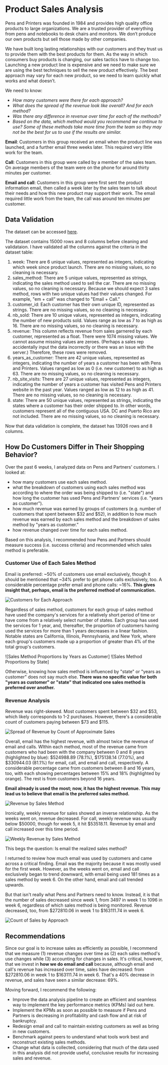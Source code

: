# Product Sales Analysis

Pens and Printers was founded in 1984 and provides high quality office products to large organizations. We are a trusted provider of everything from pens and notebooks to desk chairs and monitors. We don’t produce our own products but sell those made by other companies.

We have built long lasting relationships with our customers and they trust us to provide them with the best products for them. As the way in which consumers buy products is changing, our sales tactics have to change too. Launching a new product line is expensive and we need to make sure we are using the best techniques to sell the new product effectively. The best approach may vary for each new product, so we need to learn quickly what works and what doesn’t.

We need to know:

- *How many customers were there for each approach?*
- *What does the spread of the revenue look like overall? And for each method?*
- *Was there any difference in revenue over time for each of the methods?*
- *Based on the data, which method would you recommend we continue to use? Some of these methods take more time from the team so they may not be the best for us to use if the results are similar.*

**Email**: Customers in this group received an email when the product line was launched, and a further email three weeks later. This required very little work for the team.

**Call**: Customers in this group were called by a member of the sales team. On average members of the team were on the phone for around thirty minutes per customer.

**Email and call**: Customers in this group were first sent the product information email, then called a week later by the sales team to talk about their needs and how this new product may support their work. The email required little work from the team, the call was around ten minutes per customer.

## Data Validation

The dataset can be accessed [here](https://github.com/add0794/product_sales_analysis/blob/52e78cb4f23ac4a51a173a8fa85670c96ace2382/product_sales.csv).

The dataset contains 15000 rows and 8 columns before cleaning and validataion. I have validated all the columns against the criteria in the dataset table:

1. week: There are 6 unique values, represented as integers, indicating which week since product launch. There are no missing values, so no cleaning is necessary. 
2. sales_method: There are 5 unique values, represented as strings, indicating the sales method used to sell the car. There are no missing values, so no cleaning is necessary. Because we should expect 3 sales method, rows with two unique values had their values changed. For example, "em + call" was changed to "Email + Call." 
3. customer_id: Each customer has their own unique ID, represented as strings. There are no missing values, so no cleaning is necessary.
4. nb_sold: There are 10 unique values, represented as integers, indicating the number of new products sold. Values range as low as 7 to as high as 16. There are no missing values, so no cleaning is necessary. 
5. revenue: This column reflects revenue from sales garnered by each customer, represented as a float. There were 1074 missing values. We cannot assume missing values are zeroes. (Perhaps a sales rep accidentally input the data incorrectly or there was an issue with the server.) Therefore, these rows were removed.
6. years_as_customer: There are 42 unique values, represented as integers, indicating the number of years a customer has been with Pens and Printers. Values ranged as low as 0 (i.e. new customer) to as high as 63. There are no missing values, so no cleaning is necessary.
7. nb_site_visits: There are 27 unique values, represented as integers, indicating the number of years a customer has visited Pens and Printers website in the past year. Values ranged as low as 12 to as high as 41. There are no missing values, so no cleaning is necessary. 
8. state: There are 50 unique values, represented as strings, indicating the states where a customer has their order shipped to. In other words, customers represent all of the contiguous USA. DC and Puerto Rico are not included. There are no missing values, so no cleaning is necessary.

Now that data validation is complete, the dataset has 13926 rows and 8 columns.

## How Do Customers Differ in Their Shopping Behavior?

Over the past 6 weeks, I analyzed data on Pens and Partners' customers. I looked at:

- how many customers use each sales method.
- what the breakdown of customers using each sales method was according to where the order was being shipped to (i.e. "state") and how long the customer has used Pens and Partners' services (i.e. "years as customer").
- how much revenue was earned by groups of customers (e.g. number of customers that spent between $32 and $52), in addition to how much revenue was earned by each sales method and the breakdown of sales method by "years as customer."
- how revenue changed over time for each sales method.

Based on this analysis, I recommended how Pens and Partners should measure success (i.e. success criteria) and recommended which sales method is preferable. 

### Customer Use of Each Sales Method

Email is preferred: ~50% of customers use email exclusively, though it should be mentioned that ~34% prefer to get phone calls exclusively, too. A considerable percentage prefer email and phone calls: ~16%. **This gives insight that, perhaps, email is the preferred method of communication.**

![Customers for Each Approach](https://github.com/add0794/product_sales_analysis/blob/144a262d0a33133b0d0829a06fa328db964f4d4a/images/output_1.png)

Regardless of sales method, customers for each group of sales method have used the company's services for a relatively short period of time or have come from a relatively select number of states. Each group has used the services for 1 year, and, thereafter, the proportion of customers having used the services for more than 1 years decreases in a linear fashion. Notable states are California, Illinois, Pennsylvania, and New York, where each group's customers made up a proportion of greater than 4% of the total group's customers. 

![Sales Method Proportions by Years as Customer]
![Sales Method Proportions by State]

Otherwise, knowing how sales method is influenced by "state" or "years as customer" does not say much else. **There was no specific value for both "years as customer" or "state" that indicated one sales method is preferred over another.**

### Revenue Analysis

Revenue was right-skewed. Most customers spent between $32 and $53, which likely corresponds to 1-2 purchases. However, there's a considerable count of customers paying between $73 and $115.

![Spread of Revenue by Count of Approximate Sales](https://github.com/add0794/product_sales_analysis/blob/144a262d0a33133b0d0829a06fa328db964f4d4a/images/output_2.png)

Overall, email has the highest revenue, with almost twice the revenue of email and calls. WIthin each method, most of the revenue came from customers who had been with the company between 0 and 8 years (highlighted by blue): $524988.89 (78.1%), $175138.14 (77.0%), and $330944.03 (81.1%) for email, call, and email and call, respectively. A considerable percentage came from customers between 8 and 16 years, too, with each showing percentages between 15% and 18% (highlighted by orange). The rest is from customers beyond 16 years.

**Email already is used the most; now, it has the highest revenue. This may lead us to believe that email is the preferred sales method.** 

![Revenue by Sales Method](https://github.com/add0794/product_sales_analysis/blob/144a262d0a33133b0d0829a06fa328db964f4d4a/images/output_3.png)

Ironically, weekly revenue for sales showed an inverse relationship. As the weeks went on, revenue decreased. For call, weekly revenue was usually below $50000, though for week 5, it hit $53518.11. Revenue by email and call increased over this time period.

![Weekly Revenue by Sales Method](https://github.com/add0794/product_sales_analysis/blob/144a262d0a33133b0d0829a06fa328db964f4d4a/images/output_4.png)

This begs the question: Is email the realized sales method?

I returned to review how much email was used by customers and came across a critical finding. Email was the majority because it was mostly used for the first week. However, as the weeks went on, email and call exclusively began to trend downward, with email being used 181 times as a sales method by week 6. On the other hand, email and call trended upwards.

But that isn't really what Pens and Partners need to know. Instead, it is that the number of sales decreased since week 1, from 3497 in week 1 to 1096 in week 6, regardless of which sales method is being monitored. Revenue decreased, too, from $272810.06 in week 1 to $163111.74 in week 6.

![Count of Sales by Approach](https://github.com/add0794/product_sales_analysis/blob/main/images/output_5.png)

## Recommendations

Since our goal is to increase sales as efficiently as possible, I recommend that we measure (1) revenue changes over time as (2) each sales method's use changes while (3) accounting for changes in sales. It's critical, however, that we invest in **how we do email and call** because, although email and call's revenue has increased over time, sales have decreased: from $272810.06 in week 1 to $163111.74 in week 6. That's a 40% decrease in revenue, and sales have seen a similar decrease: 69%.

Moving forward, I recommend the following:

- Improve the data analysis pipeline to create an efficient and seamless way to implement the key performance metrics (KPMs) laid out here.
- Implement the KPMs as soon as possible to measure if Pens and Partners is decreasing in profitability and cash flow and at risk of bankruptcy.
- Redesign email and call to maintain existing customers as well as bring in new customers.
- Benchmark against peers to understand what tools work best and reconstruct existing sales methods.
- Change what data is collected, considering that much of the data used in this analysis did not provide useful, conclusive results for increasing sales and revenue. 
